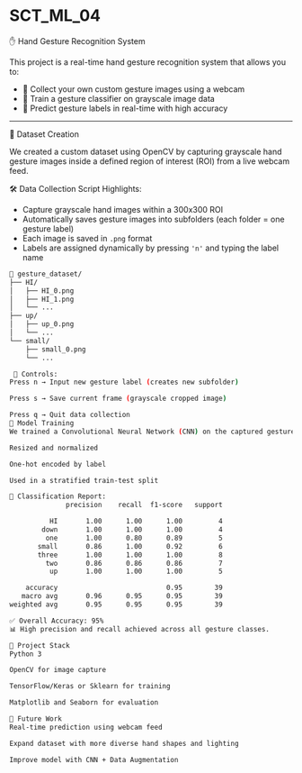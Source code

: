 # SCT_ML_04

✋ Hand Gesture Recognition System

This project is a real-time hand gesture recognition system that allows you to:
- 📸 Collect your own custom gesture images using a webcam
- 🧠 Train a gesture classifier on grayscale image data
- 🎯 Predict gesture labels in real-time with high accuracy

---

📁 Dataset Creation

We created a custom dataset using OpenCV by capturing grayscale hand gesture images inside a defined region of interest (ROI) from a live webcam feed.

 🛠️ Data Collection Script Highlights:
- Capture grayscale hand images within a 300x300 ROI
- Automatically saves gesture images into subfolders (each folder = one gesture label)
- Each image is saved in `.png` format
- Labels are assigned dynamically by pressing `'n'` and typing the label name

```bash
📂 gesture_dataset/
├── HI/
│   ├── HI_0.png
│   ├── HI_1.png
│   └── ...
├── up/
│   ├── up_0.png
│   └── ...
└── small/
    ├── small_0.png
    └── ...

 🔑 Controls:
Press n → Input new gesture label (creates new subfolder)

Press s → Save current frame (grayscale cropped image)

Press q → Quit data collection
🧠 Model Training
We trained a Convolutional Neural Network (CNN) on the captured gesture dataset. Each image was:

Resized and normalized

One-hot encoded by label

Used in a stratified train-test split

🧪 Classification Report:
              precision    recall  f1-score   support

          HI       1.00      1.00      1.00         4
        down       1.00      1.00      1.00         4
         one       1.00      0.80      0.89         5
       small       0.86      1.00      0.92         6
       three       1.00      1.00      1.00         8
         two       0.86      0.86      0.86         7
          up       1.00      1.00      1.00         5

    accuracy                           0.95        39
   macro avg       0.96      0.95      0.95        39
weighted avg       0.95      0.95      0.95        39

✅ Overall Accuracy: 95%
📊 High precision and recall achieved across all gesture classes.

📌 Project Stack
Python 3

OpenCV for image capture

TensorFlow/Keras or Sklearn for training

Matplotlib and Seaborn for evaluation

🚀 Future Work
Real-time prediction using webcam feed

Expand dataset with more diverse hand shapes and lighting

Improve model with CNN + Data Augmentation

